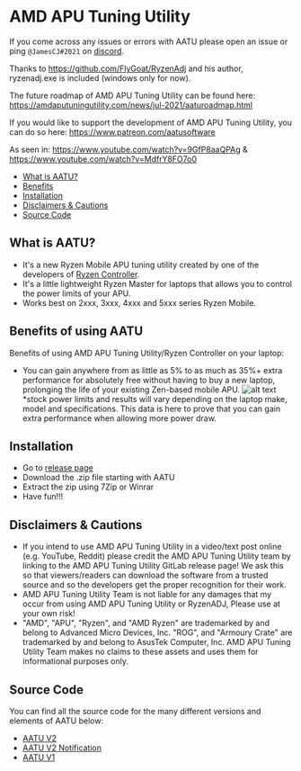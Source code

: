 # AMD APU Tuning Utility

If you come across any issues or errors with AATU please open an issue or ping `@JamesCJ#2021` on [discord](https://discord.gg/M3hVqnT4pQ).

Thanks to https://github.com/FlyGoat/RyzenAdj and his author, ryzenadj.exe is included (windows only for now). 

The future roadmap of AMD APU Tuning Utility can be found here: https://amdaputuningutility.com/news/jul-2021/aaturoadmap.html

If you would like to support the development of AMD APU Tuning Utility, you can do so here: https://www.patreon.com/aatusoftware

As seen in: https://www.youtube.com/watch?v=9GfP8aaQPAg & https://www.youtube.com/watch?v=MdfrY8FO7o0

- [What is AATU?](#what-is-aatu)
- [Benefits](#benefits-of-using-aatu)
- [Installation](#installation)
- [Disclaimers & Cautions](#disclaimers-cautions)
- [Source Code](#source-code)

## What is AATU?
- It's a new Ryzen Mobile APU tuning utility created by one of the developers of [Ryzen Controller](https://gitlab.com/ryzen-controller-team/ryzen-controller).
- It's a little lightweight Ryzen Master for laptops that allows you to control the power limits of your APU.
- Works best on 2xxx, 3xxx, 4xxx and 5xxx series Ryzen Mobile.

## Benefits of using AATU
Benefits of using AMD APU Tuning Utility/Ryzen Controller on your laptop:
- You can gain anywhere from as little as 5% to as much as 35%+ extra performance for absolutely free without having to buy a new laptop, prolonging the life of your existing Zen-based mobile APU.
![alt text](https://cdn.discordapp.com/attachments/772164404598276135/870293764688715776/Screenshot_2021-07-29_at_14.png)
*stock power limits and results will vary depending on the laptop make, model and specifications. This data is here to prove that you can gain extra performance when allowing more power draw.

## Installation
- Go to [release page](https://github.com/JamesCJ60/AMD-APU-Tuning-Utility/releases)
- Download the .zip file starting with AATU
- Extract the zip using 7Zip or Winrar
- Have fun!!!

## Disclaimers & Cautions

- If you intend to use AMD APU Tuning Utility in a video/text post online (e.g. YouTube, Reddit) please credit the AMD APU Tuning Utility team by linking to the AMD APU Tuning Utility GitLab release page! We ask this so that viewers/readers can download the software from a trusted source and so the developers get the proper recognition for their work.
- AMD APU Tuning Utility Team is not liable for any damages that my occur from using AMD APU Tuning Utility or RyzenADJ, Please use at your own risk!
- "AMD", "APU", "Ryzen", and "AMD Ryzen" are trademarked by and belong to Advanced Micro Devices, Inc. "ROG", and "Armoury Crate" are trademarked by and belong to AsusTek Computer, Inc. AMD APU Tuning Utility Team makes no claims to these assets and uses them for informational purposes only.

## Source Code
You can find all the source code for the many different versions and elements of AATU below:
- [AATU V2](https://github.com/JamesCJ60/AMD-APU-Tuning-Utility/tree/AATU-V2-Source-Code)
- [AATU V2 Notification](https://github.com/JamesCJ60/AMD-APU-Tuning-Utility/tree/AATU-V2-Notification-Source-Code)
- [AATU V1](https://github.com/JamesCJ60/AMD-APU-Tuning-Utility/tree/AATU-V1-Source-Code)
